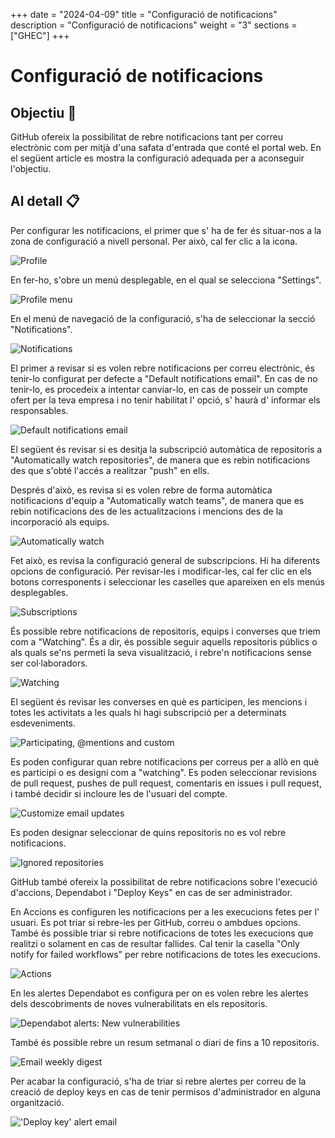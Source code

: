 +++
date         = "2024-04-09"
title        = "Configuració de notificacions"
description  = "Configuració de notificacions"
weight      = "3"
sections    = ["GHEC"]
+++


# Configuració de notificacions

## Objectiu 🚀

GitHub ofereix la possibilitat de rebre notificacions tant per correu electrònic com per mitjà d'una safata d'entrada que conté el portal web.
En el següent article es mostra la configuració adequada per a aconseguir l'objectiu.

## Al detall 📋

Per configurar les notificacions, el primer que s' ha de fer és situar-nos a la zona de configuració a nivell personal. Per això, cal fer clic a la icona.


![Profile](/images/GHEC/configurar_notificaciones/0.png)


En fer-ho, s'obre un menú desplegable, en el qual se selecciona "Settings".


![Profile menu](/images/GHEC/configurar_notificaciones/1.png)


En el menú de navegació de la configuració, s'ha de seleccionar la secció "Notifications".


![Notifications](/images/GHEC/configurar_notificaciones/2.png)


El primer a revisar si es volen rebre notificacions per correu electrònic, és tenir-lo configurat per defecte a "Default notifications email". En cas de no tenir-lo, es procedeix a intentar canviar-lo, en cas de posseir un compte ofert per la teva empresa i no tenir habilitat l' opció, s' haurà d' informar els responsables.


![Default notifications email](/images/GHEC/configurar_notificaciones/3.png)


El següent és revisar si es desitja la subscripció automàtica de repositoris a "Automatically watch repositories", de manera que es rebin notificacions des que s'obté l'accés a realitzar "push" en ells.

Després d'això, es revisa si es volen rebre de forma automàtica notificacions d'equip a "Automatically watch teams", de manera que es rebin notificacions des de les actualitzacions i mencions des de la incorporació als equips.


![Automatically watch](/images/GHEC/configurar_notificaciones/3a.png)


Fet això, es revisa la configuració general de subscripcions. Hi ha diferents opcions de configuració. Per revisar-les i modificar-les, cal fer clic en els botons corresponents i seleccionar les caselles que apareixen en els menús desplegables.


![Subscriptions](/images/GHEC/configurar_notificaciones/4.png)


És possible rebre notificacions de repositoris, equips i converses que triem com a "Watching". És a dir, és possible seguir aquells repositoris públics o als quals se'ns permeti la seva visualització, i rebre'n notificacions sense ser col·laboradors.


![Watching](/images/GHEC/configurar_notificaciones/4a.png)


El següent és revisar les converses en què es participen, les mencions i totes les activitats a les quals hi hagi subscripció per a determinats esdeveniments.


![Participating, @mentions and custom](/images/GHEC/configurar_notificaciones/4b.png)


Es poden configurar quan rebre notificacions per correus per a allò en què es participi o es designi com a "watching". Es poden seleccionar revisions de pull request, pushes de pull request, comentaris en issues i pull request, i també decidir si incloure les de l'usuari del compte.


![Customize email updates](/images/GHEC/configurar_notificaciones/4c.png)


Es poden designar seleccionar de quins repositoris no es vol rebre notificacions.


![Ignored repositories](/images/GHEC/configurar_notificaciones/4d.png)


GitHub també ofereix la possibilitat de rebre notificacions sobre l'execució d'accions, Dependabot i "Deploy Keys" en cas de ser administrador.

En Accions es configuren les notificacions per a les execucions fetes per l' usuari. Es pot triar si rebre-les per GitHub, correu o ambdues opcions. També és possible triar si rebre notificacions de totes les execucions que realitzi o solament en cas de resultar fallides. Cal tenir la casella "Only notify for failed workflows" per rebre notificacions de totes les execucions.


![Actions](/images/GHEC/configurar_notificaciones/5.png)


En les alertes Dependabot es configura per on es volen rebre les alertes dels descobriments de noves vulnerabilitats en els repositoris.


![Dependabot alerts: New vulnerabilities](/images/GHEC/configurar_notificaciones/5a.png)


També és possible rebre un resum setmanal o diari de fins a 10 repositoris.


![Email weekly digest](/images/GHEC/configurar_notificaciones/5b.png)


Per acabar la configuració, s'ha de triar si rebre alertes per correu de la creació de deploy keys en cas de tenir permisos d'administrador en alguna organització.


!['Deploy key' alert email](/images/GHEC/configurar_notificaciones/5c.png)

